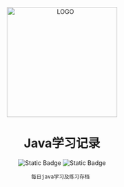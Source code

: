 <!-- markdownlint-disable -->

<div align="center">

<img alt="LOGO" src="../javalearn/src/main/java/com/woniuxy/image/icon.png" width="256" height="256" />

# Java学习记录
![Static Badge](https://img.shields.io/badge/JavaProject-hrms-008c8c)
![Static Badge](https://img.shields.io/badge/Begin%400910-To-002fa7)

``每日java学习及练习存档
``


</div>


 